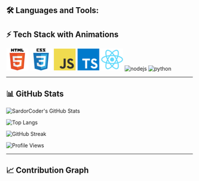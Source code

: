 ## 🛠️ Languages and Tools:

## ⚡ Tech Stack with Animations

<p align="left">
  <img src="https://raw.githubusercontent.com/devicons/devicon/master/icons/html5/html5-original-wordmark.svg" alt="html5" width="60" height="60" style="animation: float 2s ease-in-out infinite;">
  <img src="https://raw.githubusercontent.com/devicons/devicon/master/icons/css3/css3-original-wordmark.svg" alt="css3" width="60" height="60">
  <img src="https://raw.githubusercontent.com/devicons/devicon/master/icons/javascript/javascript-original.svg" alt="javascript" width="60" height="60">
  <img src="https://raw.githubusercontent.com/devicons/devicon/master/icons/typescript/typescript-original.svg" alt="typescript" width="60" height="60">
  <img src="https://raw.githubusercontent.com/devicons/devicon/master/icons/react/react-original.svg" alt="react" width="60" height="60">
  <img src="https://media.giphy.com/media/Sr8xDpMwVKOHUWDVRD/giphy.gif" alt="nodejs" width="60" height="60" />
  <img src="https://media.giphy.com/media/XAxylRMCdpbEWUAvr8/giphy.gif" alt="python" width="60" height="60" />
</p>


---

## 📊 GitHub Stats

![SardorCoder's GitHub Stats](https://github-readme-stats.vercel.app/api?username=AslDeveloper07&show_icons=true&theme=radical&count_private=true&hide_rank=false)

![Top Langs](https://github-readme-stats.vercel.app/api/top-langs/?username=AslDeveloper07&layout=compact&theme=radical)

![GitHub Streak](https://streak-stats.demolab.com?user=AslDeveloper07&theme=radical&border_radius=5)

![Profile Views](https://komarev.com/ghpvc/?username=AslDeveloper07&label=Profile%20views&color=0e75b6&style=flat)

---

## 📈 Contribution Graph


